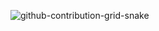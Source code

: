![github-contribution-grid-snake](https://user-images.githubusercontent.com/117107219/199794973-373d4b01-6cbb-4c08-81f2-a8a5989ea58e.gif)
